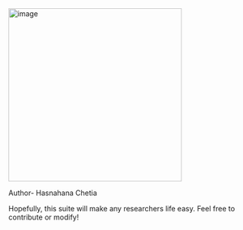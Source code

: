 <img width="342" alt="image" src="https://github.com/hchetia/VisEase_v0.1/assets/64626735/8bf31d7a-6a62-4755-b5e1-958bc87db061">

Author- Hasnahana Chetia

Hopefully, this suite will make any researchers life easy. 
Feel free to contribute or modify! 



